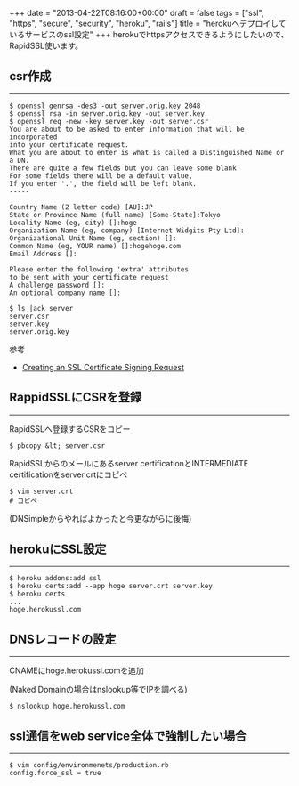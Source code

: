 +++
date = "2013-04-22T08:16:00+00:00"
draft = false
tags = ["ssl", "https", "secure", "security", "heroku", "rails"]
title = "herokuへデプロイしているサービスのssl設定"
+++
herokuでhttpsアクセスできるようにしたいので、RapidSSL使います。


## csr作成
***

	$ openssl genrsa -des3 -out server.orig.key 2048
	$ openssl rsa -in server.orig.key -out server.key
	$ openssl req -new -key server.key -out server.csr
	You are about to be asked to enter information that will be incorporated
	into your certificate request.
	What you are about to enter is what is called a Distinguished Name or a DN.
	There are quite a few fields but you can leave some blank
	For some fields there will be a default value,
	If you enter '.', the field will be left blank.
	-----
	
	Country Name (2 letter code) [AU]:JP
	State or Province Name (full name) [Some-State]:Tokyo
	Locality Name (eg, city) []:hoge
	Organization Name (eg, company) [Internet Widgits Pty Ltd]: 
	Organizational Unit Name (eg, section) []:
	Common Name (eg, YOUR name) []:hogehoge.com
	Email Address []:
	
	Please enter the following 'extra' attributes
	to be sent with your certificate request
	A challenge password []:
	An optional company name []:
	
	$ ls |ack server
	server.csr
	server.key
	server.orig.key
	
参考

* [Creating an SSL Certificate Signing Request](https://devcenter.heroku.com/articles/csr)


## RappidSSLにCSRを登録
***

RapidSSLへ登録するCSRをコピー

	$ pbcopy &lt; server.csr

RapidSSLからのメールにあるserver certificationとINTERMEDIATE certificationをserver.crtにコピペ

	$ vim server.crt
	# コピペ

(DNSimpleからやればよかったと今更ながらに後悔)


## herokuにSSL設定
***

	$ heroku addons:add ssl
	$ heroku certs:add --app hoge server.crt server.key
	$ heroku certs
	...
	hoge.herokussl.com

## DNSレコードの設定
***

CNAMEにhoge.herokussl.comを追加

(Naked Domainの場合はnslookup等でIPを調べる)

	$ nslookup hoge.herokussl.com

## ssl通信をweb service全体で強制したい場合
***

	$ vim config/environmenets/production.rb
	config.force_ssl = true
